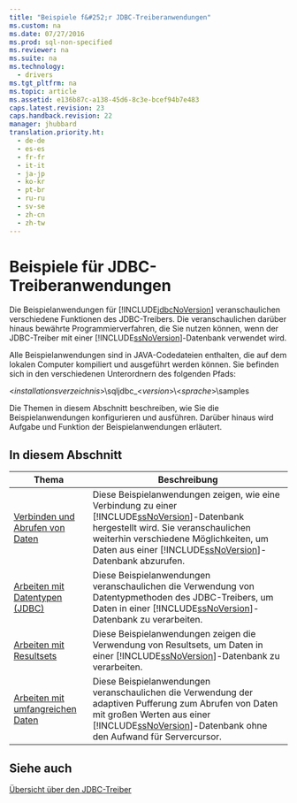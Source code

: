 ```yaml
---
title: "Beispiele f&#252;r JDBC-Treiberanwendungen"
ms.custom: na
ms.date: 07/27/2016
ms.prod: sql-non-specified
ms.reviewer: na
ms.suite: na
ms.technology: 
  - drivers
ms.tgt_pltfrm: na
ms.topic: article
ms.assetid: e136b87c-a138-45d6-8c3e-bcef94b7e483
caps.latest.revision: 23
caps.handback.revision: 22
manager: jhubbard
translation.priority.ht: 
  - de-de
  - es-es
  - fr-fr
  - it-it
  - ja-jp
  - ko-kr
  - pt-br
  - ru-ru
  - sv-se
  - zh-cn
  - zh-tw
---
```

# Beispiele f&#252;r JDBC-Treiberanwendungen
  Die Beispielanwendungen für [!INCLUDE[jdbcNoVersion](../content/includes/jdbcNoVersion_md.md)] veranschaulichen verschiedene Funktionen des JDBC\-Treibers. Die veranschaulichen darüber hinaus bewährte Programmierverfahren, die Sie nutzen können, wenn der JDBC\-Treiber mit einer [!INCLUDE[ssNoVersion](../content/includes/ssNoVersion_md.md)]\-Datenbank verwendet wird.  
  
 Alle Beispielanwendungen sind in JAVA\-Codedateien enthalten, die auf dem lokalen Computer kompiliert und ausgeführt werden können. Sie befinden sich in den verschiedenen Unterordnern des folgenden Pfads:  
  
 \<*installationsverzeichnis*\>\\sqljdbc\_\<*version*\>\\\<*sprache*\>\\samples  
  
 Die Themen in diesem Abschnitt beschreiben, wie Sie die Beispielanwendungen konfigurieren und ausführen. Darüber hinaus wird Aufgabe und Funktion der Beispielanwendungen erläutert.  
  
## In diesem Abschnitt  
  
|Thema|Beschreibung|  
|-----------|------------------|  
|[Verbinden und Abrufen von Daten](../content/Connecting-and-Retrieving-Data.md)|Diese Beispielanwendungen zeigen, wie eine Verbindung zu einer [!INCLUDE[ssNoVersion](../content/includes/ssNoVersion_md.md)]\-Datenbank hergestellt wird. Sie veranschaulichen weiterhin verschiedene Möglichkeiten, um Daten aus einer [!INCLUDE[ssNoVersion](../content/includes/ssNoVersion_md.md)]\-Datenbank abzurufen.|  
|[Arbeiten mit Datentypen &#40;JDBC&#41;](../content/Working-with-Data-Types--JDBC-.md)|Diese Beispielanwendungen veranschaulichen die Verwendung von Datentypmethoden des JDBC\-Treibers, um Daten in einer [!INCLUDE[ssNoVersion](../content/includes/ssNoVersion_md.md)]\-Datenbank zu verarbeiten.|  
|[Arbeiten mit Resultsets](../content/Working-with-Result-Sets.md)|Diese Beispielanwendungen zeigen die Verwendung von Resultsets, um Daten in einer [!INCLUDE[ssNoVersion](../content/includes/ssNoVersion_md.md)]\-Datenbank zu verarbeiten.|  
|[Arbeiten mit umfangreichen Daten](../content/Working-with-Large-Data.md)|Diese Beispielanwendungen veranschaulichen die Verwendung der adaptiven Pufferung zum Abrufen von Daten mit großen Werten aus einer [!INCLUDE[ssNoVersion](../content/includes/ssNoVersion_md.md)]\-Datenbank ohne den Aufwand für Servercursor.|  
  
## Siehe auch  
 [Übersicht über den JDBC-Treiber](../content/Overview-of-the-JDBC-Driver.md)  
  
  